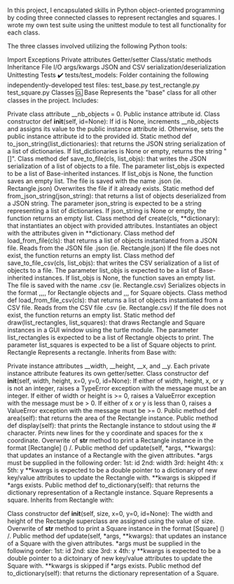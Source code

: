 In this project, I encapsulated skills in Python object-oriented programming by coding three connected classes to represent rectangles and squares. I wrote my own test suite using the unittest module to test all functionality for each class.

The three classes involved utilizing the following Python tools:

Import
Exceptions
Private attributes
Getter/setter
Class/static methods
Inheritance
File I/O
args/kwargs
JSON and CSV serialization/deserialization
Unittesting
Tests ✔️
tests/test_models: Folder containing the following independently-developed test files:
test_base.py
test_rectangle.py
test_square.py
Classes 🆑
Base
Represents the "base" class for all other classes in the project. Includes:

Private class attribute __nb_objects = 0.
Public instance attribute id.
Class constructor def __init__(self, id=None):
If id is None, increments __nb_objects and assigns its value to the public instance attribute id.
Otherwise, sets the public instance attribute id to the provided id.
Static method def to_json_string(list_dictionaries): that returns the JSON string serialization of a list of dictionaries.
If list_dictionaries is None or empty, returns the string "[]".
Class method def save_to_file(cls, list_objs): that writes the JSON serialization of a list of objects to a file.
The parameter list_objs is expected to be a list of Base-inherited instances.
If list_objs is None, the function saves an empty list.
The file is saved with the name <cls name>.json (ie. Rectangle.json)
Overwrites the file if it already exists.
Static method def from_json_string(json_string): that returns a list of objects deserialized from a JSON string.
The parameter json_string is expected to be a string representing a list of dictionaries.
If json_string is None or empty, the function returns an empty list.
Class method def create(cls, **dictionary): that instantiates an object with provided attributes.
Instantiates an object with the attributes given in **dictionary.
Class method def load_from_file(cls): that returns a list of objects instantiated from a JSON file.
Reads from the JSON file <cls name>.json (ie. Rectangle.json)
If the file does not exist, the function returns an empty list.
Class method def save_to_file_csv(cls, list_objs): that writes the CSV serialization of a list of objects to a file.
The parameter list_objs is expected to be a list of Base-inherited instances.
If list_objs is None, the function saves an empty list.
The file is saved with the name <cls name>.csv (ie. Rectangle.csv)
Serializes objects in the format <id>,<width>,<height>,<x>,<y> for Rectangle objects and <id>,<size>,<x>,<y> for Square objects.
Class method def load_from_file_csv(cls): that returns a list of objects instantiated from a CSV file.
Reads from the CSV file <cls name>.csv (ie. Rectangle.csv)
If the file does not exist, the function returns an empty list.
Static method def draw(list_rectangles, list_squares): that draws Rectangle and Square instances in a GUI window using the turtle module.
The parameter list_rectangles is expected to be a list of Rectangle objects to print.
The parameter list_squares is expected to be a list of Square objects to print.
Rectangle
Represents a rectangle. Inherits from Base with:

Private instance attributes __width, __height, __x, and __y.
Each private instance attribute features its own getter/setter.
Class constructor def __init__(self, width, height, x=0, y=0, id=None):
If either of width, height, x, or y is not an integer, raises a TypeError exception with the message <attribute> must be an integer.
If either of width or height is >= 0, raises a ValueError exception with the message <attribute> must be > 0.
If either of x or y is less than 0, raises a ValueError exception with the message <attribute> must be >= 0.
Public method def area(self): that returns the area of the Rectangle instance.
Public method def display(self): that prints the Rectangle instance to stdout using the # character.
Prints new lines for the y coordinate and spaces for the x coordinate.
Overwrite of __str__ method to print a Rectangle instance in the format [Rectangle] (<id>) <x>/<y>.
Public method def update(self, *args, **kwargs): that updates an instance of a Rectangle with the given attributes.
*args must be supplied in the following order:
1st: id
2nd: width
3rd: height
4th: x
5th: y
**kwargs is expected to be a double pointer to a dictionary of new key/value attributes to update the Rectangle with.
**kwargs is skipped if *args exists.
Public method def to_dictionary(self): that returns the dictionary representation of a Rectangle instance.
Square
Represents a square. Inherits from Rectangle with:

Class constructor def __init__(self, size, x=0, y=0, id=None):
The width and height of the Rectangle superclass are assigned using the value of size.
Overwrite of __str__ method to print a Square instance in the format [Square] (<id>) <x>/<y>.
Public method def update(self, *args, **kwargs): that updates an instance of a Square with the given attributes.
*args must be supplied in the following order:
1st: id
2nd: size
3rd: x
4th: y
**kwargs is expected to be a double pointer to a dictoinary of new key/value attributes to update the Square with.
**kwargs is skipped if *args exists.
Public method def to_dictionary(self): that returns the dictionary representation of a Square.
